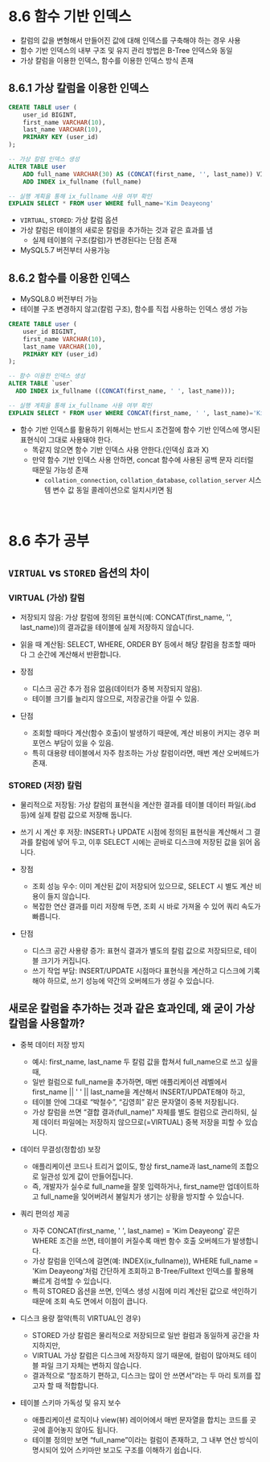 # 8.6 함수 기반 인덱스
- 칼럼의 값을 변형해서 만들어진 값에 대해 인덱스를 구축해야 하는 경우 사용
- 함수 기반 인덱스의 내부 구조 및 유지 관리 방법은 B-Tree 인덱스와 동일
- 가상 칼럼을 이용한 인덱스, 함수를 이용한 인덱스 방식 존재

## 8.6.1 가상 칼럼을 이용한 인덱스
```sql
CREATE TABLE user (
    user_id BIGINT,
    first_name VARCHAR(10),
    last_name VARCHAR(10),
    PRIMARY KEY (user_id)
);

-- 가상 칼럼 인덱스 생성
ALTER TABLE user
    ADD full_name VARCHAR(30) AS (CONCAT(first_name, '', last_name)) VIRTUAL,
    ADD INDEX ix_fullname (full_name)

-- 실행 계획을 통해 ix_fullname 사용 여부 확인
EXPLAIN SELECT * FROM user WHERE full_name='Kim Deayeong'
```

- `VIRTUAL`, `STORED`: 가상 칼럼 옵션
- 가상 칼럼은 테이블의 새로운 칼럼을 추가하는 것과 같은 효과를 냄
    - 실제 테이블의 구조(칼럼)가 변경된다는 단점 존재
- MySQL5.7 버전부터 사용가능

## 8.6.2 함수를 이용한 인덱스
- MySQL8.0 버전부터 가능
- 테이블 구조 변경하지 않고(칼럼 구조), 함수를 직접 사용하는 인덱스 생성 가능

```sql
CREATE TABLE user (
    user_id BIGINT,
    first_name VARCHAR(10),
    last_name VARCHAR(10),
    PRIMARY KEY (user_id)
);

-- 함수 이용한 인덱스 생성
ALTER TABLE `user`
  ADD INDEX ix_fullname ((CONCAT(first_name, ' ', last_name)));

-- 실행 계획을 통해 ix_fullname 사용 여부 확인
EXPLAIN SELECT * FROM user WHERE CONCAT(first_name, ' ', last_name)='Kim Deayeong'

```

- 함수 기반 인덱스를 활용하기 위해서는 반드시 조건절에 함수 기반 인덱스에 명시된 표현식이 그대로 사용돼야 한다.
    - 똑같지 않으면 함수 기반 인덱스 사용 안한다.(인덱싱 효과 X)
    - 만약 함수 기반 인덱스 사용 안하면, concat 함수에 사용된 공백 문자 리터럴 때문일 가능성 존재
        - `collation_connection`, `collation_database`, `collation_server` 시스템 변수 값 동일 콜레이션으로 일치시키면 됨

<br>

# 8.6 추가 공부
## `VIRTUAL` vs `STORED` 옵션의 차이
### VIRTUAL (가상) 칼럼
- 저장되지 않음: 가상 칼럼에 정의된 표현식(예: CONCAT(first_name, '', last_name))의 결과값을 테이블에 실제 저장하지 않습니다.

- 읽을 때 계산됨: SELECT, WHERE, ORDER BY 등에서 해당 칼럼을 참조할 때마다 그 순간에 계산해서 반환합니다.

- 장점
    - 디스크 공간 추가 점유 없음(데이터가 중복 저장되지 않음).
    - 테이블 크기를 늘리지 않으므로, 저장공간을 아낄 수 있음.

- 단점
    - 조회할 때마다 계산(함수 호출)이 발생하기 때문에, 계산 비용이 커지는 경우 퍼포먼스 부담이 있을 수 있음.
    - 특히 대용량 테이블에서 자주 참조하는 가상 칼럼이라면, 매번 계산 오버헤드가 존재.

### STORED (저장) 칼럼
- 물리적으로 저장됨: 가상 칼럼의 표현식을 계산한 결과를 테이블 데이터 파일(.ibd 등)에 실제 칼럼 값으로 저장해 둡니다.

- 쓰기 시 계산 후 저장: INSERT나 UPDATE 시점에 정의된 표현식을 계산해서 그 결과를 칼럼에 넣어 두고, 이후 SELECT 시에는 곧바로 디스크에 저장된 값을 읽어 옵니다.

- 장점
    - 조회 성능 우수: 이미 계산된 값이 저장되어 있으므로, SELECT 시 별도 계산 비용이 들지 않습니다.
    - 복잡한 연산 결과를 미리 저장해 두면, 조회 시 바로 가져올 수 있어 쿼리 속도가 빠릅니다.

- 단점
    - 디스크 공간 사용량 증가: 표현식 결과가 별도의 칼럼 값으로 저장되므로, 테이블 크기가 커집니다.
    - 쓰기 작업 부담: INSERT/UPDATE 시점마다 표현식을 계산하고 디스크에 기록해야 하므로, 쓰기 성능에 약간의 오버헤드가 생길 수 있습니다.

## 새로운 칼럼을 추가하는 것과 같은 효과인데, 왜 굳이 가상 칼럼을 사용할까?
- 중복 데이터 저장 방지
    - 예시: first_name, last_name 두 칼럼 값을 합쳐서 full_name으로 쓰고 싶을 때,
    - 일반 컬럼으로 full_name을 추가하면, 매번 애플리케이션 레벨에서 first_name || ' ' || last_name을 계산해서 INSERT/UPDATE해야 하고,
    - 테이블 안에 그대로 “박철수”, “김영희” 같은 문자열이 중복 저장됩니다.
    - 가상 칼럼을 쓰면 “결합 결과(full_name)” 자체를 별도 컬럼으로 관리하되, 실제 데이터 파일에는 저장하지 않으므로(=VIRTUAL) 중복 저장을 피할 수 있습니다.

- 데이터 무결성(정합성) 보장
    - 애플리케이션 코드나 트리거 없이도, 항상 first_name과 last_name의 조합으로 일관성 있게 값이 만들어집니다.
    - 즉, 개발자가 실수로 full_name을 잘못 입력하거나, first_name만 업데이트하고 full_name을 잊어버려서 불일치가 생기는 상황을 방지할 수 있습니다.

- 쿼리 편의성 제공
    - 자주 CONCAT(first_name, ' ', last_name) = 'Kim Deayeong' 같은 WHERE 조건을 쓰면, 테이블이 커질수록 매번 함수 호출 오버헤드가 발생합니다.
    - 가상 칼럼을 인덱스에 걸면(예: INDEX(ix_fullname)), WHERE full_name = 'Kim Deayeong'처럼 간단하게 조회하고 B-Tree/Fulltext 인덱스를 활용해 빠르게 검색할 수 있습니다.
    - 특히 STORED 옵션을 쓰면, 인덱스 생성 시점에 미리 계산된 값으로 색인하기 때문에 조회 속도 면에서 이점이 큽니다.

- 디스크 용량 절약(특히 VIRTUAL인 경우)
    - STORED 가상 칼럼은 물리적으로 저장되므로 일반 컬럼과 동일하게 공간을 차지하지만,
    - VIRTUAL 가상 칼럼은 디스크에 저장하지 않기 때문에, 컬럼이 많아져도 테이블 파일 크기 자체는 변하지 않습니다.
    - 결과적으로 “참조하기 편하고, 디스크는 많이 안 쓰면서”라는 두 마리 토끼를 잡고자 할 때 적합합니다.

- 테이블 스키마 가독성 및 유지 보수
    - 애플리케이션 로직이나 view(뷰) 레이어에서 매번 문자열을 합치는 코드를 곳곳에 흩어놓지 않아도 됩니다.
    - 테이블 정의만 보면 “full_name”이라는 컬럼이 존재하고, 그 내부 연산 방식이 명시되어 있어 스키마만 보고도 구조를 이해하기 쉽습니다.
